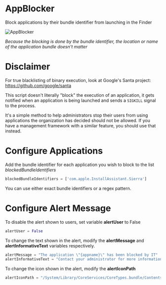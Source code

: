 # AppBlocker
Block applications by their bundle identifier from launching in the Finder

![AppBlocker](https://github.com/erikberglund/AppBlocker/blob/master/AppBlockerScreenshot.png)

_Because the blocking is done by the bundle identifier, the location or name of the application bundle doesn't matter_

# Disclaimer
For true blacklisting of binary execution, look at Google's Santa project: https://github.com/google/santa

This script doesn't literally "block" the execution of an application, it gets notified when an application is being launched and sends a `SIGKILL` signal to the process.

It's a simple method to help administrators stop their users from using applications the organization has decided should not be allowed. If you have a management framework with a similar feature, you should use that instead.

# Configure Applications
 
 Add the bundle identifier for each application you wish to block to the list *blockedBundleIdentifiers*
 
 ```python
 blockedBundleIdentifiers = ['com.apple.InstallAssistant.Sierra']
 ```
 
 You can use either exact bundle identifiers or a regex pattern.
 
# Configure Alert Message
 
 To disable the alert shown to users, set variable **alertUser** to False
 
  ```python
 alertUser = False
 ```
 
 To change the text shown in the alert, modify the **alertMessage** and **alertInformativeText** variables respectively.
 
 ```python
alertMessage = "The application \"{appname}\" has been blocked by IT"
alertInformativeText = "Contact your administrator for more information"
 ```
 
 To change the icon shown in the alert, modify the **alertIconPath**
 
 ```python
 alertIconPath = "/System/Library/CoreServices/CoreTypes.bundle/Contents/Resources/Actions.icns"
 ```

